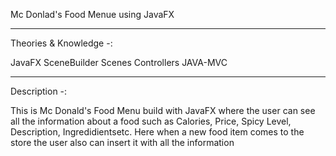 Mc Donlad's Food Menue using JavaFX

-------------------------------------------------------------------------------------------------------------------------------------------------------------------------

Theories & Knowledge -:

JavaFX
SceneBuilder
Scenes
Controllers
JAVA-MVC 

-------------------------------------------------------------------------------------------------------------------------------------------------------------------------

Description -: 

This is Mc Donald's Food Menu build with JavaFX where the user can see all the information about a food such as Calories, Price, Spicy Level, Description, Ingredidientsetc. Here when a new food item comes to the store the user also can insert it with all the information
